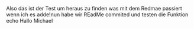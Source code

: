 Also das ist der Test um heraus zu finden was mit dem Redmae passiert wenn ich es adde!nun habe wir REadMe commited und testen die Funktion echo
 Hallo Michael 

